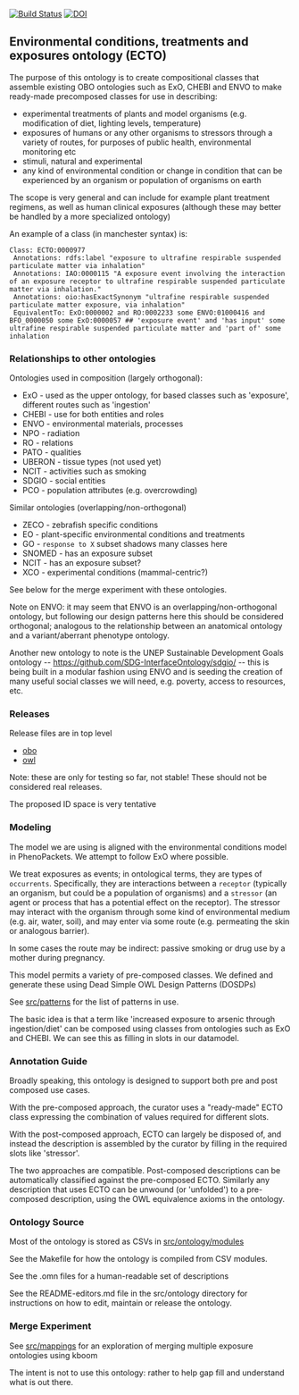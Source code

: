 [![Build Status](https://travis-ci.org/cmungall/environmental-conditions.svg?branch=master)](https://travis-ci.org/cmungall/environmental-conditions)
[![DOI](https://zenodo.org/badge/13996/cmungall/environmental-conditions.svg)](https://zenodo.org/badge/latestdoi/13996/cmungall/environmental-conditions)

## Environmental conditions, treatments and exposures ontology (ECTO)

The purpose of this ontology is to create compositional classes that
assemble existing OBO ontologies such as ExO, CHEBI and ENVO to make
ready-made precomposed classes for use in describing:

 * experimental treatments of plants and model organisms (e.g. modification of diet, lighting levels, temperature)
 * exposures of humans or any other organisms to stressors through a variety of routes, for purposes of public health, environmental monitoring etc
 * stimuli, natural and experimental
 * any kind of environmental condition or change in condition that can be experienced by an organism or population of organisms on earth

The scope is very general and can include for example plant treatment regimens, as well as human clinical exposures (although these may better be handled by a more specialized ontology)

An example of a class (in manchester syntax) is:

```
Class: ECTO:0000977
 Annotations: rdfs:label "exposure to ultrafine respirable suspended particulate matter via inhalation"
 Annotations: IAO:0000115 "A exposure event involving the interaction of an exposure receptor to ultrafine respirable suspended particulate matter via inhalation."
 Annotations: oio:hasExactSynonym "ultrafine respirable suspended particulate matter exposure, via inhalation"
 EquivalentTo: ExO:0000002 and RO:0002233 some ENVO:01000416 and BFO_0000050 some ExO:0000057 ## 'exposure event' and 'has input' some ultrafine respirable suspended particulate matter and 'part of' some inhalation
```

### Relationships to other ontologies

Ontologies used in composition (largely orthogonal):

 * ExO - used as the upper ontology, for based classes such as 'exposure', different routes such as 'ingestion'
 * CHEBI - use for both entities and roles
 * ENVO - environmental materials, processes
 * NPO - radiation
 * RO - relations
 * PATO - qualities
 * UBERON - tissue types (not used yet)
 * NCIT - activities such as smoking
 * SDGIO - social entities
 * PCO - population attributes (e.g. overcrowding)

Similar ontologies (overlapping/non-orthogonal)

 * ZECO - zebrafish specific conditions
 * EO - plant-specific environmental conditions and treatments
 * GO - `response to X` subset shadows many classes here
 * SNOMED - has an exposure subset
 * NCIT - has an exposure subset?
 * XCO - experimental conditions (mammal-centric?)

See below for the merge experiment with these ontologies.

Note on ENVO: it may seem that ENVO is an overlapping/non-orthogonal ontology, but following our design patterns here this should be considered orthogonal; analogous to the relationship between an anatomical ontology and a variant/aberrant phenotype ontology.

Another new ontology to note is the UNEP Sustainable Development Goals ontology -- https://github.com/SDG-InterfaceOntology/sdgio/ -- this is being built in a modular fashion using ENVO and is seeding the creation of many useful social classes we will need, e.g. poverty, access to resources, etc.


### Releases

Release files are in top level

 * [obo](ecto.obo)
 * [owl](ecto.owl)

Note: these are only for testing so far, not stable! These should not be considered real releases.

The proposed ID space is very tentative

### Modeling

The model we are using is aligned with the environmental conditions
model in PhenoPackets. We attempt to follow ExO where possible.

We treat exposures as events; in ontological terms, they are types of
`occurrents`. Specifically, they are interactions between a `receptor`
(typically an organism, but could be a population of organisms) and a
`stressor` (an agent or process that has a potential effect on the
receptor). The stressor may interact with the organism through some
kind of environmental medium (e.g. air, water, soil), and may enter
via some route (e.g. permeating the skin or analogous barrier).

In some cases the route may be indirect: passive smoking or drug use
by a mother during pregnancy.

This model permits a variety of pre-composed classes. We defined and
generate these using Dead Simple OWL Design Patterns (DOSDPs)

See [src/patterns](src/patterns) for the list of patterns in use.

The basic idea is that a term like 'increased exposure to arsenic
through ingestion/diet' can be composed using classes from ontologies
such as ExO and CHEBI. We can see this as filling in slots in our
datamodel.

### Annotation Guide

Broadly speaking, this ontology is designed to support both pre and
post composed use cases.

With the pre-composed approach, the curator uses a "ready-made" ECTO
class expressing the combination of values required for different
slots.

With the post-composed approach, ECTO can largely be disposed of, and
instead the description is assembled by the curator by filling in the
required slots like 'stressor'.

The two approaches are compatible. Post-composed descriptions can be
automatically classified against the pre-composed ECTO. Similarly any
description that uses ECTO can be unwound (or 'unfolded') to a
pre-composed description, using the OWL equivalence axioms in the
ontology.

### Ontology Source

Most of the ontology is stored as CSVs in [src/ontology/modules](src/ontology/modules)

See the Makefile for how the ontology is compiled from CSV modules.

See the .omn files for a human-readable set of descriptions

See the README-editors.md file in the src/ontology directory for
instructions on how to edit, maintain or release the ontology.

### Merge Experiment

See [src/mappings](src/mappings) for an exploration of merging multiple exposure ontologies using kboom

The intent is not to use this ontology: rather to help gap fill and understand what is out there.


